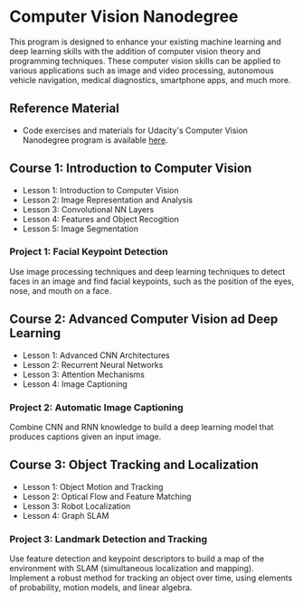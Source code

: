 # Computer Vision Nanodegree

This program is designed to enhance your existing machine learning and deep learning skills with the addition of computer vision theory and programming techniques. These computer vision skills can be applied to various applications such as image and video processing, autonomous vehicle navigation, medical diagnostics, smartphone apps, and much more. 

## Reference Material
- Code exercises and materials for Udacity's Computer Vision Nanodegree program is available [here](https://github.com/udacity/CVND_Exercises).


## Course 1: Introduction to Computer Vision

- Lesson 1:  Introduction to Computer Vision
- Lesson 2: Image Representation and Analysis
- Lesson 3: Convolutional NN Layers
- Lesson 4: Features and Object Recogition
- Lesson 5: Image Segmentation

### Project 1: Facial Keypoint Detection
Use image processing techniques and deep learning techniques to detect faces in an image and find facial keypoints, such as the position of the eyes, nose, and mouth on a face.

## Course 2: Advanced Computer Vision ad Deep Learning

- Lesson 1: Advanced CNN Architectures
- Lesson 2: Recurrent Neural Networks
- Lesson 3: Attention Mechanisms
- Lesson 4: Image Captioning

### Project 2: Automatic Image Captioning
Combine CNN and RNN knowledge to build a deep learning model that produces captions given an input image.

## Course 3: Object Tracking and Localization

- Lesson 1: Object Motion and Tracking
- Lesson 2: Optical Flow and Feature Matching
- Lesson 3: Robot Localization
- Lesson 4: Graph SLAM

### Project 3: Landmark Detection and Tracking
Use feature detection and keypoint descriptors to build a map of the environment with SLAM (simultaneous localization and mapping). Implement a robust method for tracking an object over time, using elements of probability, motion models, and linear algebra.
